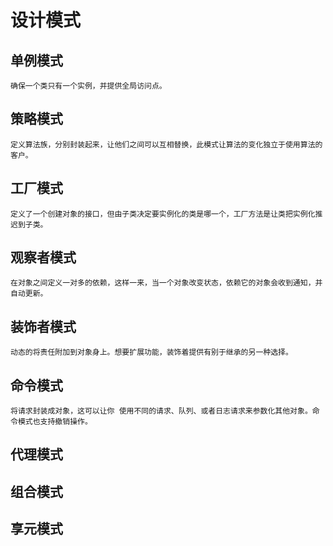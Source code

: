 #  设计模式
## 单例模式
    确保一个类只有一个实例，并提供全局访问点。
## 策略模式
    定义算法族，分别封装起来，让他们之间可以互相替换，此模式让算法的变化独立于使用算法的客户。
## 工厂模式
    定义了一个创建对象的接口，但由子类决定要实例化的类是哪一个，工厂方法是让类把实例化推迟到子类。
## 观察者模式
    在对象之间定义一对多的依赖，这样一来，当一个对象改变状态，依赖它的对象会收到通知，并自动更新。
## 装饰者模式
    动态的将责任附加到对象身上。想要扩展功能，装饰着提供有别于继承的另一种选择。
## 命令模式
    将请求封装成对象，这可以让你 使用不同的请求、队列、或者日志请求来参数化其他对象。命令模式也支持撤销操作。
## 代理模式
## 组合模式
## 享元模式